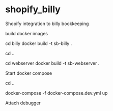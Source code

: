 # shopify_billy
Shopify integration to billy bookkeeping


build docker images

cd billy
docker build -t sb-billy .

cd ..

cd webserver
docker build -t sb-webserver .


Start docker compose

cd ..

docker-compose -f docker-compose.dev.yml up


Attach debugger
